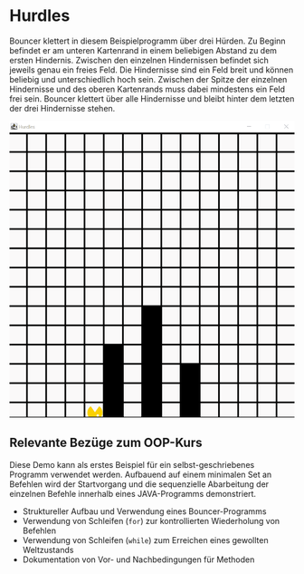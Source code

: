 # Hurdles

Bouncer klettert in diesem Beispielprogramm über drei Hürden. Zu Beginn befindet er am unteren Kartenrand in einem beliebigen Abstand zu dem ersten Hindernis. Zwischen den einzelnen Hindernissen befindet sich jeweils genau ein freies Feld. Die Hindernisse sind ein Feld breit und können beliebig und unterschiedlich hoch sein. Zwischen der Spitze der einzelnen Hindernisse und des oberen Kartenrands muss dabei mindestens ein Feld frei sein. Bouncer klettert über alle Hindernisse und bleibt hinter dem letzten der drei Hindernisse stehen.


![Video der erstellten Animation. Bouncer klettert über alle drei Hindernisse und bleibt dann stehen.](docs/demo.gif "Video der erstellen Animation")

## Relevante Bezüge zum OOP-Kurs

Diese Demo kann als erstes Beispiel für ein selbst-geschriebenes Programm verwendet werden. Aufbauend auf einem minimalen Set an Befehlen wird der Startvorgang und die sequenzielle Abarbeitung der einzelnen Befehle innerhalb eines JAVA-Programms demonstriert.

- Struktureller Aufbau und Verwendung eines Bouncer-Programms
- Verwendung von Schleifen (`for`) zur kontrollierten Wiederholung von Befehlen
- Verwendung von Schleifen (`while`) zum Erreichen eines gewollten Weltzustands
- Dokumentation von Vor- und Nachbedingungen für Methoden
